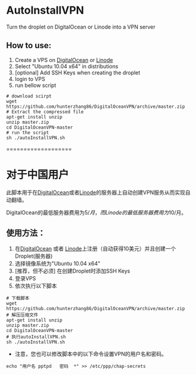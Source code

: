 AutoInstallVPN
===============

Turn the droplet on DigitalOcean or Linode into a VPN server

## How to use:

1. Create a VPS on [DigitalOcean](https://www.digitalocean.com/?refcode=ca6e33dd0964) or [Linode](https://www.linode.com/?r=218734ebc6cd68f661f596d887a106fa038e0b86)
2. Select "Ubuntu 10.04 x64" in distributions
3. [optional] Add SSH Keys when creating the droplet
4. login to VPS
5. run bellow script
```
# download scirpt
wget https://github.com/hunterzhang86/DigitalOceanVPN/archive/master.zip
# Extract the compressed file
apt-get install unzip
unzip master.zip
cd DigitalOceanVPN-master
# run the script
sh ./autoInstallVPN.sh
```

===================

# 对于中国用户

此脚本用于在[DigitalOcean](https://www.digitalocean.com/?refcode=ca6e33dd0964)或者[Linode](https://www.linode.com/?r=218734ebc6cd68f661f596d887a106fa038e0b86)的服务器上自动创建VPN服务从而实现自动翻墙。

DigitalOcean的最低服务器费用为$5/月 ，而Linode的最低服务器费用为$10/月。

## 使用方法：

1. 在[DigitalOcean](https://www.digitalocean.com/?refcode=ca6e33dd0964) 或者 [Linode](https://www.linode.com/?r=218734ebc6cd68f661f596d887a106fa038e0b86)上注册（自动获得10美元）并且创建一个Droplet(服务器) 
2. 选择镜像系统为"Ubuntu 10.04 x64"
3. [推荐，但不必须] 在创建Droplet时添加SSH Keys
4. 登录VPS
5. 依次执行以下脚本
```
# 下载脚本
wget https://github.com/hunterzhang86/DigitalOceanVPN/archive/master.zip
# 解压压缩文件
apt-get install unzip
unzip master.zip
cd DigitalOceanVPN-master
# 执行autoInstallVPN.sh
sh ./autoInstallVPN.sh
```

* 注意，您也可以修改脚本中的以下命令设置VPN的用户名和密码。 
```
echo "用户名 pptpd   密码  *" >> /etc/ppp/chap-secrets
```
